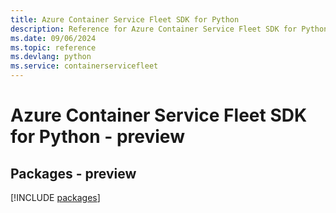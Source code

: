 ```yaml
---
title: Azure Container Service Fleet SDK for Python
description: Reference for Azure Container Service Fleet SDK for Python
ms.date: 09/06/2024
ms.topic: reference
ms.devlang: python
ms.service: containerservicefleet
---
```

# Azure Container Service Fleet SDK for Python - preview
## Packages - preview
[!INCLUDE [packages](container-service-fleet-index.md)]